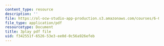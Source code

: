 ```yaml
---
content_type: resource
description: ''
file: https://ol-ocw-studio-app-production.s3.amazonaws.com/courses/6-004-computation-structures-spring-2017/f342551f652653e3ee0d0c56a926efeb_9eWKuWyXYKY.pdf
file_type: application/pdf
resourcetype: Document
title: 3play pdf file
uid: f342551f-6526-53e3-ee0d-0c56a926efeb
---
```

